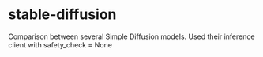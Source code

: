 # stable-diffusion
Comparison between several Simple Diffusion models. Used their inference client with safety_check = None
